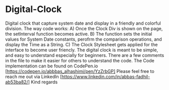 # Digital-Clock
Digital clock that capture system date and display in a friendly and colorful division.
The way code works:
A) Once the Clock Div is shown on the page, the setInterval function becomes active.
B) The function sets the initial values for System Date constants, perofrm the comparison operations, and display the Time as a String.
C) The Clock Stylesheet gets applied for the interface to become user friencly.
The digital clock is meant to be simple, and easy to understand especially for beginners.
There are a few comments in the file to make it easier for others to understand the code. 
The Code implementation can be found on CodePen.io [https://codepen.io/abbbas_alhashimi/pen/YzZrbGP]
Please feel free to reach me out via LinkedIn [https://www.linkedin.com/in/abbas-fadhil-ab53ba82/]
Kind regards
